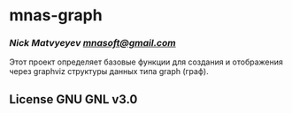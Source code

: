# mnas-graph
### _Nick Matvyeyev <mnasoft@gmail.com>_

Этот проект определяет базовые функции для создания и
отображения через graphviz структуры данных типа graph (граф).


## License GNU GNL v3.0


